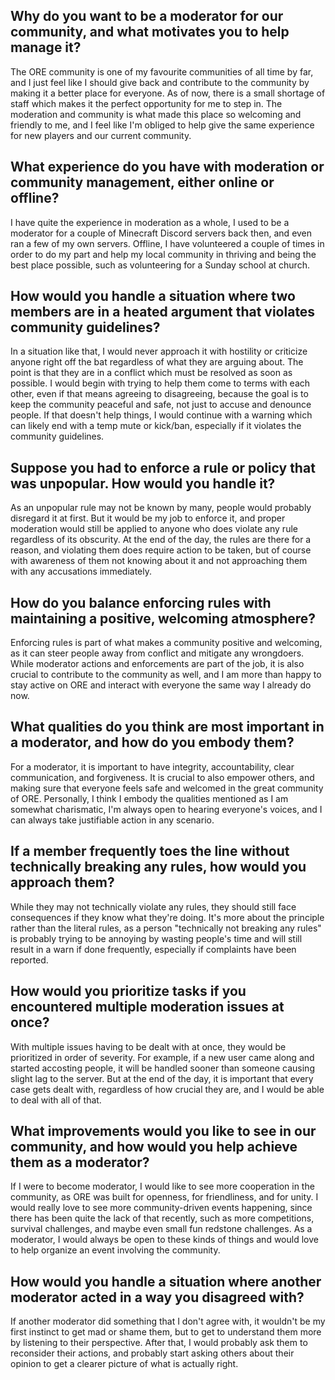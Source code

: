 ## Why do you want to be a moderator for our community, and what motivates you to help manage it?
The ORE community is one of my favourite communities of all time by far, and I just feel like I should give back and contribute to the community by making it a better place for everyone.
As of now, there is a small shortage of staff which makes it the perfect opportunity for me to step in.
The moderation and community is what made this place so welcoming and friendly to me, and I feel like I'm obliged to help give the same experience for new players and our current community.

## What experience do you have with moderation or community management, either online or offline?
I have quite the experience in moderation as a whole, I used to be a moderator for a couple of Minecraft Discord servers back then, and even ran a few of my own servers.
Offline, I have volunteered a couple of times in order to do my part and help my local community in thriving and being the best place possible, such as volunteering for a Sunday school at church.

## How would you handle a situation where two members are in a heated argument that violates community guidelines?
In a situation like that, I would never approach it with hostility or criticize anyone right off the bat regardless of what they are arguing about.
The point is that they are in a conflict which must be resolved as soon as possible.
I would begin with trying to help them come to terms with each other, even if that means agreeing to disagreeing, because the goal is to keep the community peaceful and safe, not just to accuse and denounce people.
If that doesn't help things, I would continue with a warning which can likely end with a temp mute or kick/ban, especially if it violates the community guidelines.

## Suppose you had to enforce a rule or policy that was unpopular. How would you handle it?
As an unpopular rule may not be known by many, people would probably disregard it at first.
But it would be my job to enforce it, and proper moderation would still be applied to anyone who does violate any rule regardless of its obscurity.
At the end of the day, the rules are there for a reason, and violating them does require action to be taken, but of course with awareness of them not knowing about it and not approaching them with any accusations immediately.

## How do you balance enforcing rules with maintaining a positive, welcoming atmosphere?
Enforcing rules is part of what makes a community positive and welcoming, as it can steer people away from conflict and mitigate any wrongdoers.
While moderator actions and enforcements are part of the job, it is also crucial to contribute to the community as well, and I am more than happy to stay active on ORE and interact with everyone the same way I already do now.

## What qualities do you think are most important in a moderator, and how do you embody them?
For a moderator, it is important to have integrity, accountability, clear communication, and forgiveness.
It is crucial to also empower others, and making sure that everyone feels safe and welcomed in the great community of ORE.
Personally, I think I embody the qualities mentioned as I am somewhat charismatic, I'm always open to hearing everyone's voices, and I can always take justifiable action in any scenario.

## If a member frequently toes the line without technically breaking any rules, how would you approach them?
While they may not technically violate any rules, they should still face consequences if they know what they're doing.
It's more about the principle rather than the literal rules, as a person "technically not breaking any rules" is probably trying to be annoying by wasting people's time and will still result in a warn if done frequently, especially if complaints have been reported.

## How would you prioritize tasks if you encountered multiple moderation issues at once?
With multiple issues having to be dealt with at once, they would be prioritized in order of severity.
For example, if a new user came along and started accosting people, it will be handled sooner than someone causing slight lag to the server.
But at the end of the day, it is important that every case gets dealt with, regardless of how crucial they are, and I would be able to deal with all of that.

## What improvements would you like to see in our community, and how would you help achieve them as a moderator?
If I were to become moderator, I would like to see more cooperation in the community, as ORE was built for openness, for friendliness, and for unity.
I would really love to see more community-driven events happening, since there has been quite the lack of that recently, such as more competitions, survival challenges, and maybe even small fun redstone challenges.
As a moderator, I would always be open to these kinds of things and would love to help organize an event involving the community.

## How would you handle a situation where another moderator acted in a way you disagreed with?
If another moderator did something that I don't agree with, it wouldn't be my first instinct to get mad or shame them, but to get to understand them more by listening to their perspective.
After that, I would probably ask them to reconsider their actions, and probably start asking others about their opinion to get a clearer picture of what is actually right.

